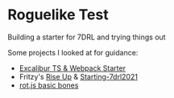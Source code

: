 # Roguelike Test

Building a starter for 7DRL and trying things out

Some projects I looked at for guidance:

- [Excalibur TS & Webpack Starter](https://github.com/excaliburjs/template-ts-webpack)
- Fritzy's [Rise Up](https://github.com/fritzy/7drl2020) & [Starting-7drl2021](https://github.com/fritzy/starting-7drl2021)
- [rot.js basic bones](https://github.com/twpage/rotjs-basic-bones)
